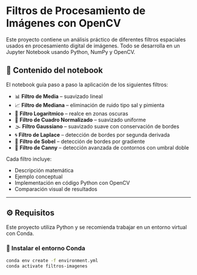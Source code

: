 # Filtros de Procesamiento de Imágenes con OpenCV

Este proyecto contiene un análisis práctico de diferentes filtros espaciales usados en procesamiento digital de imágenes. Todo se desarrolla en un Jupyter Notebook usando Python, NumPy y OpenCV.

## 🧪 Contenido del notebook

El notebook guía paso a paso la aplicación de los siguientes filtros:

- 📊 **Filtro de Media** – suavizado lineal
- 📈 **Filtro de Mediana** – eliminación de ruido tipo sal y pimienta
- 🌙 **Filtro Logarítmico** – realce en zonas oscuras
- 🔳 **Filtro de Cuadro Normalizado** – suavizado uniforme
- 🌫️ **Filtro Gaussiano** – suavizado suave con conservación de bordes
- 🌀 **Filtro de Laplace** – detección de bordes por segunda derivada
- 🔀 **Filtro de Sobel** – detección de bordes por gradiente
- 🎯 **Filtro de Canny** – detección avanzada de contornos con umbral doble

Cada filtro incluye:

- Descripción matemática
- Ejemplo conceptual
- Implementación en código Python con OpenCV
- Comparación visual de resultados

---

## ⚙️ Requisitos

Este proyecto utiliza Python y se recomienda trabajar en un entorno virtual con Conda.

### 📁 Instalar el entorno Conda

```bash
conda env create -f environment.yml
conda activate filtros-imagenes

